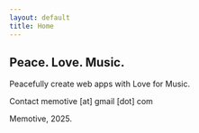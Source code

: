 ```yaml
---
layout: default
title: Home
---
```

## Peace. Love. Music.

Peacefully create web apps with Love for Music.

Contact memotive [at] gmail [dot] com

Memotive, 2025.
